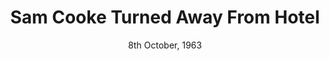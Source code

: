 ---
layout: event
title: Sam Cooke Turned Away From Hotel
category: Sam Cooke Turned Away From Hotel
year: 1963
location: Shreveport, Lousiana
date: 8th October, 1963
image: media/images/events/sam_cooke_event.jpeg
image-desc: Photo of singer Sam Cooke.
image-source: https://books.google.co.uk/books?id=KikEAAAAMBAJ&lpg=PA1&dq=intitle%3Abillboard&pg=PA1#v=onepage&q&f=false
description: Sam Cooke, who is one of the most influential soul artists made a reservation in a Holiday Inn in Louisiana, however when he got there he was turned away because he was black.
songdesc: This event, along with various other events in his life, inspired Sam Cooke to write 'A Change Is Gonna Come'
---